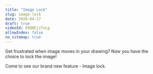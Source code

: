 ```yaml
---
title: "Image Lock"
slug: image-lock
date: 2020-04-17
draft: true
videoId: D9Q0EjzTnLg
allowIndex: false
no_sitemap: true
---
```




Get frustrated when image moves in your drawing? Now you have the choice to lock the image!

Come to see our brand new feature - Image lock.
